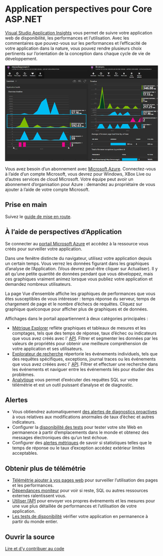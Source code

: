 <properties 
    pageTitle="Application perspectives pour Core ASP.NET" 
    description="Surveiller des applications web de disponibilité, les performances et l’utilisation." 
    services="application-insights" 
    documentationCenter=".net"
    authors="alancameronwills" 
    manager="douge"/>

<tags 
    ms.service="application-insights" 
    ms.workload="tbd" 
    ms.tgt_pltfrm="ibiza" 
    ms.devlang="na" 
    ms.topic="article" 
    ms.date="08/30/2016" 
    ms.author="awills"/>

# <a name="application-insights-for-aspnet-core"></a>Application perspectives pour Core ASP.NET

[Visual Studio Application Insights](app-insights-overview.md) vous permet de suivre votre application web de disponibilité, les performances et l’utilisation. Avec les commentaires que pouvez-vous sur les performances et l’efficacité de votre application dans la nature, vous pouvez rendre plusieurs choix pertinents sur l’orientation de la conception dans chaque cycle de vie de développement.

![Exemple](./media/app-insights-asp-net-core/sample.png)

Vous avez besoin d’un abonnement avec [Microsoft Azure](http://azure.com). Connectez-vous à l’aide d’un compte Microsoft, vous devrez pour Windows, XBox Live ou d’autres services de cloud Microsoft. Votre équipe peut avoir un abonnement d’organisation pour Azure : demandez au propriétaire de vous ajouter à l’aide de votre compte Microsoft.


## <a name="getting-started"></a>Prise en main

Suivez le [guide de mise en route](https://github.com/Microsoft/ApplicationInsights-aspnetcore/wiki/Getting-Started).

## <a name="using-application-insights"></a>À l’aide de perspectives d’Application

Se connecter au [portail Microsoft Azure](https://portal.azure.com) et accédez à la ressource vous créés pour surveiller votre application.

Dans une fenêtre distincte du navigateur, utilisez votre application depuis un certain temps. Vous verrez les données figurant dans les graphiques d’analyse de l’Application. (Vous devrez peut-être cliquer sur Actualiser). Il y ait qu’une petite quantité de données pendant que vous développez, mais ces graphiques vraiment animez lorsque vous publiez votre application et demandez nombreux utilisateurs. 

La page Vue d’ensemble affiche les graphiques de performances que vous êtes susceptibles de vous intéresser : temps réponse du serveur, temps de chargement de page et le nombre d’échecs de requêtes. Cliquez sur graphique quelconque pour afficher plus de graphiques et de données.

Affichages dans le portail appartiennent à deux catégories principales :

* [Métrique Explorer](app-insights-metrics-explorer.md) reflète graphiques et tableaux de mesures et les comptages, tels que des temps de réponse, taux d’échec ou indicateurs que vous avez créés avec l' [API](app-insights-api-custom-events-metrics.md). Filtrer et segmenter les données par les valeurs de propriétés pour obtenir une meilleure compréhension de votre application et ses utilisateurs.
* [Explorateur de recherche](app-insights-diagnostic-search.md) répertorie les événements individuels, tels que des requêtes spécifiques, exceptions, journal traces ou les événements que vous avez créées avec l' [API](app-insights-api-custom-events-metrics.md). Filtrer et effectuer une recherche dans les événements et naviguer entre les événements liés pour étudier des problèmes.
* [Analytique](app-insights-analytics.md) vous permet d’exécuter des requêtes SQL sur votre télémétrie et est un outil puissant d’analyse et de diagnostic.

## <a name="alerts"></a>Alertes

* Vous obtiendrez automatiquement [des alertes de diagnostics proactives](app-insights-proactive-diagnostics.md) à vous relatives aux modifications anormales de taux d’échec et autres indicateurs.
* Configurer la [disponibilité des tests](app-insights-monitor-web-app-availability.md) pour tester votre site Web en permanence à partir d’emplacements dans le monde et obtenez des messages électroniques dès qu’un test échoue.
* Configurer des [alertes métriques](app-insights-monitor-web-app-availability.md) de savoir si statistiques telles que le temps de réponse ou le taux d’exception accédez extérieur limites acceptables.

## <a name="get-more-telemetry"></a>Obtenir plus de télémétrie

* [Télémétrie ajouter à vos pages web](app-insights-javascript.md) pour surveiller l’utilisation des pages et les performances.
* [Dépendances moniteur](app-insights-dependencies.md) pour voir si reste, SQL ou autres ressources externes ralentissent vous.
* [Utiliser l’API](app-insights-api-custom-events-metrics.md) pour envoyer vos propres événements et les mesures pour une vue plus détaillée de performances et l’utilisation de votre application.
* [Les tests de disponibilité](app-insights-monitor-web-app-availability.md) vérifier votre application en permanence à partir du monde entier. 


## <a name="open-source"></a>Ouvrir la source

[Lire et d’y contribuer au code](https://github.com/Microsoft/ApplicationInsights-aspnetcore#recent-updates)


